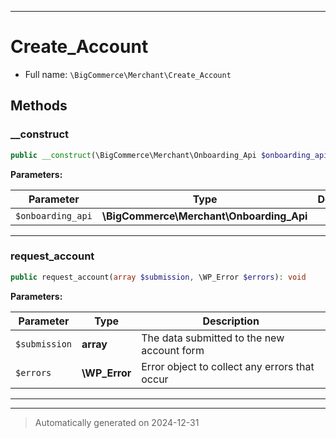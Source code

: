 ***

# Create_Account





* Full name: `\BigCommerce\Merchant\Create_Account`




## Methods


### __construct



```php
public __construct(\BigCommerce\Merchant\Onboarding_Api $onboarding_api): mixed
```








**Parameters:**

| Parameter | Type | Description |
|-----------|------|-------------|
| `$onboarding_api` | **\BigCommerce\Merchant\Onboarding_Api** |  |





***

### request_account



```php
public request_account(array $submission, \WP_Error $errors): void
```








**Parameters:**

| Parameter | Type | Description |
|-----------|------|-------------|
| `$submission` | **array** | The data submitted to the new account form |
| `$errors` | **\WP_Error** | Error object to collect any errors that occur |





***


***
> Automatically generated on 2024-12-31

